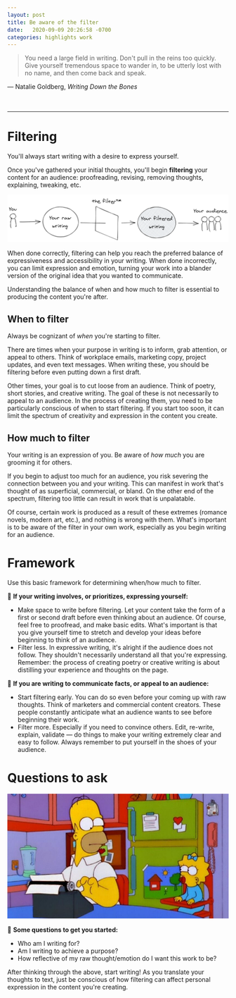 ```yaml
---
layout: post
title: Be aware of the filter
date:   2020-09-09 20:26:58 -0700
categories: highlights work
---
```

> You need a large field in writing. Don't pull in the reins too quickly. Give yourself tremendous space to wander in, to be utterly lost with no name, and then come back and speak.

— Natalie Goldberg, *Writing Down the Bones*   
<br/><br/>
****

# Filtering

You'll always start writing with a desire to express yourself.

Once you've gathered your initial thoughts, you'll begin **filtering** your content for an audience: proofreading, revising, removing thoughts, explaining, tweaking, etc.

![filtering diagram](https://raw.githubusercontent.com/svvchen/nervxious/gh-pages/assets/images/filter.png)

When done correctly, filtering can help you reach the preferred balance of expressiveness and accessibility in your writing. When done incorrectly, you can limit expression and emotion, turning your work into a blander version of the original idea that you wanted to communicate.

Understanding the balance of when and how much to filter is essential to producing the content you're after.

## When to filter

Always be cognizant of *when* you're starting to filter.

There are times when your purpose in writing is to inform, grab attention, or appeal to others. Think of workplace emails, marketing copy, project updates, and even text messages. When writing these, you should be filtering before even putting down a first draft.

Other times, your goal is to cut loose from an audience. Think of poetry, short stories, and creative writing. The goal of these is not necessarily to appeal to an audience. In the process of creating them, you need to be particularly conscious of when to start filtering. If you start too soon, it can limit the spectrum of creativity and expression in the content you create.

## How much to filter

Your writing is an expression of you. Be aware of *how much* you are grooming it for others.

If you begin to adjust too much for an audience, you risk severing the connection between you and your writing. This can manifest in work that's thought of as superficial, commercial, or bland. On the other end of the spectrum, filtering too little can result in work that is unpalatable.

Of course, certain work is produced as a result of these extremes (romance novels, modern art, etc.), and nothing is wrong with them. What's important is to be aware of the filter in your own work, especially as you begin writing for an audience.

# Framework

Use this basic framework for determining when/how much to filter.

💟 **If your writing involves, or prioritizes, expressing yourself:**

- Make space to write before filtering. Let your content take the form of a first or second draft before even thinking about an audience. Of course, feel free to proofread, and make basic edits. What's important is that you give yourself time to stretch and develop your ideas before beginning to think of an audience.
- Filter less. In expressive writing, it's alright if the audience does not follow. They shouldn't necessarily understand all that you're expressing. Remember: the process of creating poetry or creative writing is about distilling your experience and thoughts on the page.

📣 **If you are writing to communicate facts, or appeal to an audience:** 

- Start filtering early. You can do so even before your coming up with raw thoughts. Think of marketers and commercial content creators. These people constantly anticipate what an audience wants to see before beginning their work.
- Filter more. Especially if you need to convince others. Edit, re-write, explain, validate — do things to make your writing extremely clear and easy to follow. Always remember to put yourself in the shoes of your audience.

# Questions to ask

![homer filtering for maggie](https://raw.githubusercontent.com/svvchen/nervxious/gh-pages/assets/images/writing.jpg)  
  
🤔 **Some questions to get you started:**

- Who am I writing for?
- Am I writing to achieve a purpose?
- How reflective of my raw thought/emotion do I want this work to be?

After thinking through the above, start writing! As you translate your thoughts to text, just be conscious of how filtering can affect personal expression in the content you're creating.
